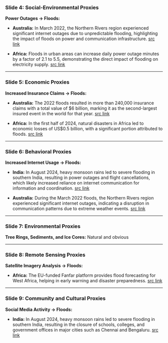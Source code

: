 ### **Slide 4: Social-Environmental Proxies**

**Power Outages → Floods:**

- **Australia:** In March 2022, the Northern Rivers region experienced significant internet outages due to unpredictable flooding, highlighting the impact of floods on power and communication infrastructure. [src link](https://www.datacenterdynamics.com/en/news/extreme-weather-causes-outages-in-the-us-and-australia/?utm_source=chatgpt.com)


- **Africa:** Floods in urban areas can increase daily power outage minutes by a factor of 2.1 to 5.5, demonstrating the direct impact of flooding on electricity supply. [src link](https://egusphere.copernicus.org/preprints/2024/egusphere-2024-3176/egusphere-2024-3176.pdf?utm_source=chatgpt.com)

---

### **Slide 5: Economic Proxies**

**Increased Insurance Claims → Floods:**

- **Australia:** The 2022 floods resulted in more than 240,000 insurance claims with a total value of $6 billion, marking it as the second-largest insured event in the world for that year. [src link](https://insurancecouncil.com.au/resource/comprehensive-review-released-into-insurers-response-to-2022-flood/?utm_source=chatgpt.com)

- **Africa:** In the first half of 2024, natural disasters in Africa led to economic losses of US$0.5 billion, with a significant portion attributed to floods. [src link](https://www.munichre.com/en/insights/natural-disaster-and-climate-change/price-of-natural-catastrophes-in-africa.html?utm_source=chatgpt.com)

---

### **Slide 6: Behavioral Proxies**

**Increased Internet Usage → Floods:**

- **India:** In August 2024, heavy monsoon rains led to severe flooding in southern India, resulting in power outages and flight cancellations, which likely increased reliance on internet communication for information and coordination. [src link](https://apnews.com/article/387a868d36bc4f64ce8437eb3b1f6e2e?utm_source=chatgpt.com)
  
- **Australia:** During the March 2022 floods, the Northern Rivers region experienced significant internet outages, indicating a disruption in communication patterns due to extreme weather events. [src link](https://www.datacenterdynamics.com/en/news/extreme-weather-causes-outages-in-the-us-and-australia/?utm_source=chatgpt.com)

---

### **Slide 7: Environmental Proxies**

**Tree Rings, Sediments, and Ice Cores:**
Natural and obvious

---

### **Slide 8: Remote Sensing Proxies**

**Satellite Imagery Analysis → Floods:**

- **Africa:** The EU-funded Fanfar platform provides flood forecasting for West Africa, helping in early warning and disaster preparedness. [src link](https://www.munichre.com/en/company/media-relations/media-information-and-corporate-news/media-information/2024/natural-disaster-figures-first-half-2024.html?utm_source=chatgpt.com)

---

### **Slide 9: Community and Cultural Proxies**

**Social Media Activity → Floods:**
 
- **India:** In August 2024, heavy monsoon rains led to severe flooding in southern India, resulting in the closure of schools, colleges, and government offices in major cities such as Chennai and Bengaluru. [src link](https://apnews.com/article/387a868d36bc4f64ce8437eb3b1f6e2e?utm_source=chatgpt.com)
 
